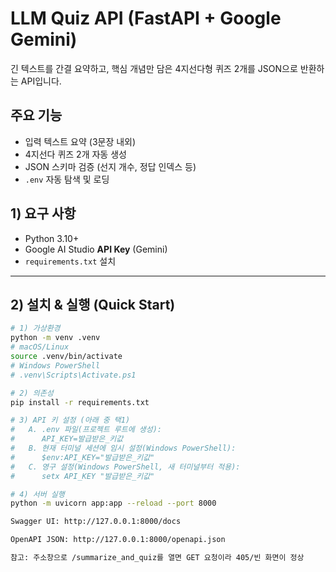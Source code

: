 # LLM Quiz API (FastAPI + Google Gemini)

긴 텍스트를 간결 요약하고, 핵심 개념만 담은 4지선다형 퀴즈 2개를 JSON으로 반환하는 API입니다.

## 주요 기능
- 입력 텍스트 요약 (3문장 내외)
- 4지선다 퀴즈 2개 자동 생성
- JSON 스키마 검증 (선지 개수, 정답 인덱스 등)
- `.env` 자동 탐색 및 로딩

## 1) 요구 사항
- Python 3.10+
- Google AI Studio **API Key** (Gemini)
- `requirements.txt` 설치

---

## 2) 설치 & 실행 (Quick Start)

```bash
# 1) 가상환경
python -m venv .venv
# macOS/Linux
source .venv/bin/activate
# Windows PowerShell
# .venv\Scripts\Activate.ps1

# 2) 의존성
pip install -r requirements.txt

# 3) API 키 설정 (아래 중 택1)
#   A. .env 파일(프로젝트 루트에 생성):
#      API_KEY=발급받은_키값
#   B. 현재 터미널 세션에 임시 설정(Windows PowerShell):
#      $env:API_KEY="발급받은_키값"
#   C. 영구 설정(Windows PowerShell, 새 터미널부터 적용):
#      setx API_KEY "발급받은_키값"

# 4) 서버 실행
python -m uvicorn app:app --reload --port 8000

Swagger UI: http://127.0.0.1:8000/docs

OpenAPI JSON: http://127.0.0.1:8000/openapi.json

참고: 주소창으로 /summarize_and_quiz를 열면 GET 요청이라 405/빈 화면이 정상

